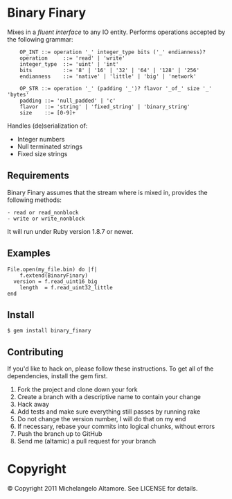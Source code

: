 Binary Finary
=============

Mixes in a _fluent interface_ to any IO entity.
Performs operations accepted by the following grammar:

		OP_INT ::= operation '_' integer_type bits ('_' endianness)?
		operation     ::= 'read' | 'write'
		integer_type  ::= 'uint' | 'int'
		bits          ::= '8' | '16' | '32' | '64' | '128' | '256'
		endianness    ::= 'native' | 'little' | 'big' | 'network'

		OP_STR ::= operation '_' (padding '_')? flavor '_of_' size '_' 'bytes'
		padding ::= 'null_padded' | 'c'
		flavor  ::= 'string' | 'fixed_string' | 'binary_string'
		size    ::= [0-9]+

Handles (de)serialization of:

  - Integer numbers
  - Null terminated strings
  - Fixed size strings


Requirements
------------

Binary Finary assumes that the stream where
is mixed in, provides the following methods:

	- read or read_nonblock
	- write or write_nonblock



It will run under Ruby version 1.8.7 or newer.


Examples
--------

	File.open(my_file.bin) do |f|
		f.extend(BinaryFinary)
	  version = f.read_uint16_big
		length  = f.read_uint32_little
	end



Install
-------

    $ gem install binary_finary


Contributing
------------

If you'd like to hack on, please follow these instructions.
To get all of the dependencies, install the gem first.

1. Fork the project and clone down your fork
2. Create a branch with a descriptive name to contain your change
4. Hack away
5. Add tests and make sure everything still passes by running rake
6. Do not change the version number, I will do that on my end
7. If necessary, rebase your commits into logical chunks, without errors
8. Push the branch up to GitHub
9. Send me (altamic) a pull request for your branch


Copyright
=========

© Copyright 2011 Michelangelo Altamore. See LICENSE for details.

